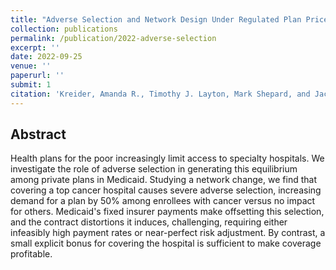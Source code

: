 ```yaml
---
title: "Adverse Selection and Network Design Under Regulated Plan Prices: Evidence From Medicaid"
collection: publications
permalink: /publication/2022-adverse-selection
excerpt: ''
date: 2022-09-25
venue: ''
paperurl: ''
submit: 1
citation: 'Kreider, Amanda R., Timothy J. Layton, Mark Shepard, and Jacob Wallace. 2022.  &quot;Adverse Selection and Network Design Under Regulated Plan Prices: Evidence From Medicaid.&quot; Working Paper. Harvard University.'
---
```

## Abstract
Health plans for the poor increasingly limit access to specialty hospitals. We investigate the role of adverse selection in generating this equilibrium among private plans in Medicaid. Studying a network change, we find that covering a top cancer hospital causes severe adverse selection, increasing demand for a plan by 50% among enrollees with cancer versus no impact for others. Medicaid's fixed insurer payments make offsetting this selection, and the contract distortions it induces, challenging, requiring either infeasibly high payment rates or near-perfect risk adjustment. By contrast, a small explicit bonus for covering the hospital is sufficient to make coverage profitable.

